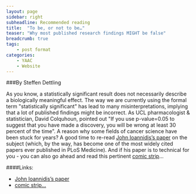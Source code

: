 ```yaml
---
layout: page
sidebar: right
subheadline: Recommended reading
title:  "To be, or not to be…"
teaser: "Why most published research findings MIGHT be false"
breadcrumb: true
tags:
    - post format
categories:
    - YAAC
    - Website
---
```



###By Steffen Dettling  

As you know, a statistically significant result does not necessarily describe a biologically meaningful effect. The way we are currently using the formal term "statistically significant" has lead to many misinterpretations, implying that a lot of published findings might be incorrect. As UCL pharmacologist & statistician, David Colquhoun, pointed out "If you use p-value=0.05 to suggest that you have made a discovery, you will be wrong at least 30 percent of the time". A reason why some fields of cancer science have been stuck for years?
A good time to re-read <a href="http://journals.plos.org/plosmedicine/article?id=10.1371/journal.pmed.0020124" target="_blank">John Ioannidis’s paper</a> on the subject (which, by the way, has become one of the most widely cited papers ever published in PLoS Medicine).
And if his paper is to technical for you - you can also go ahead and read this pertinent <a href="http://xkcd.com/882/" target="_blank">comic strip</a>...

####Links:    

- <a href="http://journals.plos.org/plosmedicine/article?id=10.1371/journal.pmed.0020124" target="_blank">John Ioannidis’s paper
- <a href="http://xkcd.com/882/" target="_blank">comic strip...
